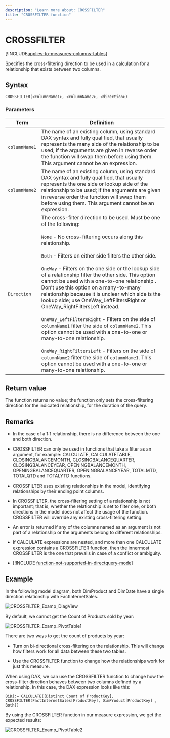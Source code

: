 ```yaml
---
description: "Learn more about: CROSSFILTER"
title: "CROSSFILTER function"
---
```

# CROSSFILTER

[!INCLUDE[applies-to-measures-columns-tables](includes/applies-to-measures-columns-tables.md)]

Specifies the cross-filtering direction to be used in a calculation for a relationship that exists between two columns.

## Syntax

```dax
CROSSFILTER(<columnName1>, <columnName2>, <direction>)
```

### Parameters

|Term|Definition|
|--------|--------------|
|`columnName1`|The name of an existing column, using standard DAX syntax and fully qualified, that usually represents the many side of the relationship to be used; if the arguments are given in reverse order the function will swap them before using them. This argument cannot be an expression.|
|`columnName2`|The name of an existing column, using standard DAX syntax and fully qualified, that usually represents the one side or lookup side of the relationship to be used; if the arguments are given in reverse order the function will swap them before using them. This argument cannot be an expression.|
|`Direction`|The cross-filter direction to be used. Must be one of the following:<br /><br />`None` - No cross-filtering occurs along this relationship.<br /><br />`Both` - Filters on either side filters the other side.<br /><br />`OneWay` - Filters on the one side or the lookup side of a relationship filter the other side. This option cannot be used with a one-to-one relationship . Don’t use this option on a many-to-many relationship because it is unclear which side is the lookup side; use OneWay_LeftFiltersRight or OneWay_RightFiltersLeft instead.<br /><br />`OneWay_LeftFiltersRight` - Filters on the side of `columnName1` filter the side of `columnName2`. This option cannot be used with a one-to-one or many-to-one relationship.<br /><br />`OneWay_RightFiltersLeft` - Filters on the side of `columnName2` filter the side of `columnName1`. This option cannot be used with a one-to-one or many-to-one relationship.|

## Return value

The function returns no value; the function only sets the cross-filtering direction for the indicated relationship, for the duration of the query.

## Remarks

- In the case of a 1:1 relationship, there is no difference between the one and both direction.

- CROSSFILTER can only be used in functions that take a filter as an argument, for example: CALCULATE, CALCULATETABLE, CLOSINGBALANCEMONTH, CLOSINGBALANCEQUARTER, CLOSINGBALANCEYEAR, OPENINGBALANCEMONTH, OPENINGBALANCEQUARTER, OPENINGBALANCEYEAR, TOTALMTD, TOTALQTD and TOTALYTD functions.

- CROSSFILTER uses existing relationships in the model, identifying relationships by their ending point columns.

- In CROSSFILTER, the cross-filtering setting of a relationship is not important; that is, whether the relationship is set to filter one, or both directions in the model does not affect the usage of the function. CROSSFILTER will override any existing cross-filtering setting.

- An error is returned if any of the columns named as an argument is not part of a relationship or the arguments belong to different relationships.

- If CALCULATE expressions are nested, and more than one CALCULATE expression contains a CROSSFILTER function, then the innermost CROSSFILTER is the one that prevails in case of a conflict or ambiguity.

- [!INCLUDE [function-not-supported-in-directquery-mode](includes/function-not-supported-in-directquery-mode.md)]

## Example

In the following model diagram, both DimProduct and DimDate have a single direction relationship with FactInternetSales.

![CROSSFILTER_Examp_DiagView](media/crossfilter-function/crossfilter-examp-diagview.png "CROSSFILTER_Examp_DiagView")

By default, we cannot get the Count of Products sold by year:

![CROSSFILTER_Examp_PivotTable1](media/crossfilter-function/crossfilter-examp-pivottable1.png "CROSSFILTER_Examp_PivotTable1")

There are  two ways to get the count of products by year:

- Turn on bi-directional cross-filtering on the relationship. This will change how filters work for all data between these two tables.

- Use the CROSSFILTER function to change how the relationships work for just this measure.

When using DAX, we can use the CROSSFILTER function to change how the cross-filter direction behaves between two columns defined by a relationship. In this case, the DAX expression looks like this:

```dax
BiDi:= CALCULATE([Distinct Count of ProductKey], CROSSFILTER(FactInternetSales[ProductKey], DimProduct[ProductKey] , Both))
```

By using the CROSSFILTER function in our measure expression, we get the expected results:

![CROSSFILTER_Examp_PivotTable2](media/crossfilter-function/crossfilter-examp-pivottable2.png "CROSSFILTER_Examp_PivotTable2")
